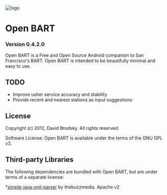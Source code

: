 ![logo](http://i.imgur.com/vuBgY.png)

# Open BART

### Version 0.4.2.0

Open BART is a Free and Open Source Android companion to San Francisco's BART. Open BART is intended to be beautifully minimal and easy to use.

## TODO

* Improve usher service accuracy and stability
* Provide recent and nearest stations as input suggestions 

## License

Copyright (c) 2012, David Brodsky. All rights reserved.

Software License: Open BART is available under the terms of the GNU GPL v3.

## Third-party Libraries

The following dependencies are bundled with Open BART, but are under
terms of a separate license:

*[simple-java-xml-parser](https://github.com/thebuzzmedia/simple-java-xml-parser) by thebuzzmedia. Apache v2
